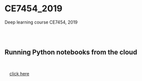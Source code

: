 # CE7454_2019
Deep learning course CE7454, 2019



<br>
<br>

## Running Python notebooks from the cloud 
<br>

&nbsp;&nbsp;&nbsp; [click here]

[Click here]: https://mybinder.org/v2/gh/xbresson/CE7454_2019/master



